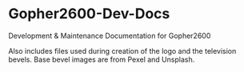 # Gopher2600-Dev-Docs
Development &amp; Maintenance Documentation for Gopher2600

Also includes files used during creation of the logo and the television
bevels. Base bevel images are from Pexel and Unsplash.
